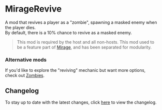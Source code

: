 # MirageRevive

A mod that revives a player as a "zombie", spawning a masked enemy when the player dies.  
By default, there is a 10% chance to revive as a masked enemy.

> This mod is required by the host and all non-hosts. This mod used to be a feature part of [Mirage](<https://thunderstore.io/c/lethal-company/p/qwbarch/Mirage/>), and has been separated for modularity.

### Alternative mods

If you'd like to explore the "reviving" mechanic but want more options, check out [Zombies](<https://thunderstore.io/c/lethal-company/p/Synaxin/Zombies/>).

## Changelog

To stay up to date with the latest changes, click [here](https://thunderstore.io/c/lethal-company/p/qwbarch/MirageRevive/changelog) to view the changelog.